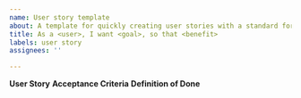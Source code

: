 ```yaml
---
name: User story template
about: A template for quickly creating user stories with a standard format.
title: As a <user>, I want <goal>, so that <benefit>
labels: user story
assignees: ''

---
```


**User Story**
**Acceptance Criteria**
**Definition of Done**
